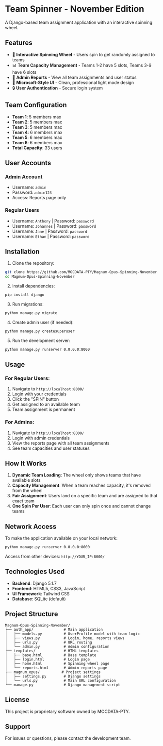 # Team Spinner - November Edition

A Django-based team assignment application with an interactive spinning wheel.

## Features

- 🎡 **Interactive Spinning Wheel** - Users spin to get randomly assigned to teams
- 📊 **Team Capacity Management** - Teams 1-2 have 5 slots, Teams 3-6 have 6 slots
- 👥 **Admin Reports** - View all team assignments and user status
- 🎨 **Microsoft-Style UI** - Clean, professional light mode design
- 🔒 **User Authentication** - Secure login system

## Team Configuration

- **Team 1**: 5 members max
- **Team 2**: 5 members max
- **Team 3**: 5 members max
- **Team 4**: 6 members max
- **Team 5**: 6 members max
- **Team 6**: 6 members max
- **Total Capacity**: 33 users

## User Accounts

### Admin Account
- Username: `admin`
- Password: `admin123`
- Access: Reports page only

### Regular Users
- Username: `Anthony` | Password: `password`
- Username: `Johannes` | Password: `password`
- Username: `Jane` | Password: `password`
- Username: `Ethan` | Password: `password`

## Installation

1. Clone the repository:
```bash
git clone https://github.com/MOCDATA-PTY/Magnum-Opus-Spinning-November.git
cd Magnum-Opus-Spinning-November
```

2. Install dependencies:
```bash
pip install django
```

3. Run migrations:
```bash
python manage.py migrate
```

4. Create admin user (if needed):
```bash
python manage.py createsuperuser
```

5. Run the development server:
```bash
python manage.py runserver 0.0.0.0:8000
```

## Usage

### For Regular Users:
1. Navigate to `http://localhost:8000/`
2. Login with your credentials
3. Click the "SPIN" button
4. Get assigned to an available team
5. Team assignment is permanent

### For Admins:
1. Navigate to `http://localhost:8000/`
2. Login with admin credentials
3. View the reports page with all team assignments
4. See team capacities and user statuses

## How It Works

1. **Dynamic Team Loading**: The wheel only shows teams that have available slots
2. **Capacity Management**: When a team reaches capacity, it's removed from the wheel
3. **Fair Assignment**: Users land on a specific team and are assigned to that exact team
4. **One Spin Per User**: Each user can only spin once and cannot change teams

## Network Access

To make the application available on your local network:

```bash
python manage.py runserver 0.0.0.0:8000
```

Access from other devices: `http://YOUR_IP:8000/`

## Technologies Used

- **Backend**: Django 5.1.7
- **Frontend**: HTML5, CSS3, JavaScript
- **UI Framework**: Tailwind CSS
- **Database**: SQLite (default)

## Project Structure

```
Magnum-Opus-Spinning-November/
├── auth_app/              # Main application
│   ├── models.py          # UserProfile model with team logic
│   ├── views.py           # Login, home, reports views
│   ├── urls.py            # URL routing
│   └── admin.py           # Admin configuration
├── templates/             # HTML templates
│   ├── base.html          # Base template
│   ├── login.html         # Login page
│   ├── home.html          # Spinning wheel page
│   └── reports.html       # Admin reports page
├── magnum_opus/          # Project settings
│   ├── settings.py        # Django settings
│   └── urls.py            # Main URL configuration
└── manage.py              # Django management script
```

## License

This project is proprietary software owned by MOCDATA-PTY.

## Support

For issues or questions, please contact the development team.
